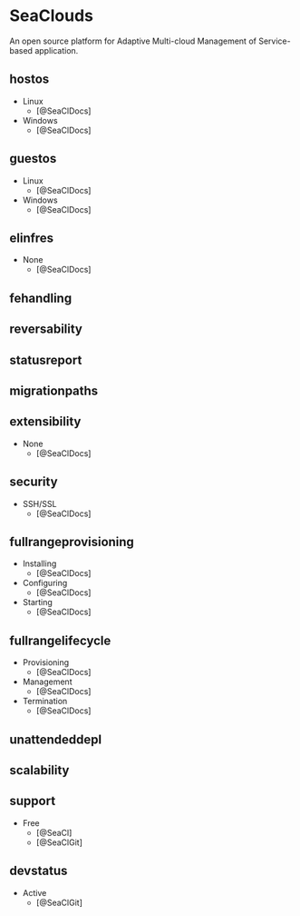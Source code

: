 # SeaClouds
An open source platform for Adaptive Multi-cloud Management of Service-based application.

## hostos
- Linux
    - [@SeaClDocs]
- Windows
    - [@SeaClDocs]

## guestos
- Linux
    - [@SeaClDocs]
- Windows
    - [@SeaClDocs]

## elinfres
- None
    - [@SeaClDocs]

## fehandling

## reversability

## statusreport

## migrationpaths

## extensibility
- None
    - [@SeaClDocs]

## security
- SSH/SSL
    - [@SeaClDocs]

## fullrangeprovisioning
- Installing
    - [@SeaClDocs]
- Configuring
    - [@SeaClDocs]
- Starting
    - [@SeaClDocs]

## fullrangelifecycle
- Provisioning
    - [@SeaClDocs]
- Management
    - [@SeaClDocs]
- Termination
    - [@SeaClDocs]

## unattendeddepl

## scalability

## support
- Free
     - [@SeaCl]
     - [@SeaClGit]

## devstatus
- Active
     - [@SeaClGit]
